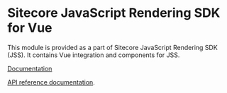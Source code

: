 # Sitecore JavaScript Rendering SDK for Vue

This module is provided as a part of Sitecore JavaScript Rendering SDK (JSS). It contains Vue integration and components for JSS.


[Documentation](https://doc.sitecore.com/xp/en/developers/hd/200/sitecore-headless-development/sitecore-javascript-rendering-sdk--jss--for-vue-js.html)

[API reference documentation](/ref-docs/sitecore-jss-vue/).
